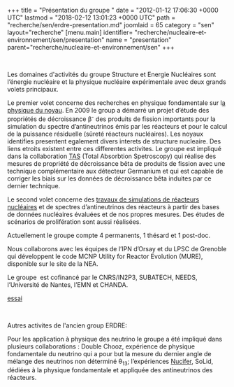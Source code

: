 +++
title = "Présentation du groupe "
date = "2012-01-12 17:06:30 +0000 UTC"
lastmod = "2018-02-12 13:01:23 +0000 UTC"
path = "recherche/sen/erdre-presentation.md"
joomlaid = 65
category = "sen"
layout="recherche"
[menu.main]
  identifier= "recherche/nucleaire-et-environnement/sen/presentation"
  name = "presentation"
  parent="recherche/nucleaire-et-environnement/sen"
+++
<p> </p>
<p>Les domaines d'activités du groupe Structure et Energie Nucléaires sont l’énergie nucléaire et la physique nucléaire expérimentale avec deux grands volets principaux.</p>
<p>Le premier volet concerne des recherches en physique fondamentale sur l<a href="recherche/sen/tags.md">a physique du noyau</a>. En 2009 le group a démarré un projet d’étude des propriétés de décroissance β<sup>-</sup> des produits de fission importants pour la simulation du spectre d’antineutrinos émis par les réacteurs et pour le calcul de la puissance résiduelle (sûreté réacteurs nucléaires). Les noyaux identifies presentent egalement divers interets de structure nucleaire. Des liens etroits existent entre ces differentes activites. Le groupe est impliqué dans la collaboration <a href="recherche/sen/tags.md">TAS</a> (Total Absorbtion Spetroscopy) qui réalise des mesures de propriété de décroissance bêta de produits de fission avec une technique complémentaire aux détecteur Germanium et qui est capable de corriger les biais sur les données de décroissance bêta induites par ce dernier technique.</p>
<p>Le second volet concerne des <a href="recherche/sen/simulation-reacteurs.md">travaux de simulations de réacteurs nucléaires</a> et de spectres d’antineutrinos des réacteurs à partir des bases de données nucléaires évaluées et de nos propres mesures. Des études de scénarios de prolifération sont aussi réalisées.</p>
<p>Actuellement le groupe compte 4 permanents, 1 thésard et 1 post-doc.</p>
<p>Nous collaborons avec les équipes de l’IPN d’Orsay et du LPSC de Grenoble qui développent le code MCNP Utility for Reactor Evolution (MURE), disponible sur le site de la NEA.</p>
<p>Le groupe  est cofinancé par le CNRS/IN2P3, SUBATECH, NEEDS, l’Université de Nantes, l’EMN et CHANDA.</p>
<p><a href="recherche/sen/essai.md"> essai</a></p>
<p> </p>
<p>Autres activites de l'ancien group ERDRE:</p>
<p>Pour les application à physique des neutrino le groupe a été impliqué dans plusieurs collaborations : Double Chooz, expérience de physique fondamentale du neutrino qui a pour but la mesure du dernier angle de mélange des neutrinos non déterminé θ<sub>13</sub>; l’expériences <a href="recherche/sen/nucifer.md">Nucifer</a>, SoLid, dédiées à la physique fondamentale et appliquée des antineutrinos des réacteurs.</p>